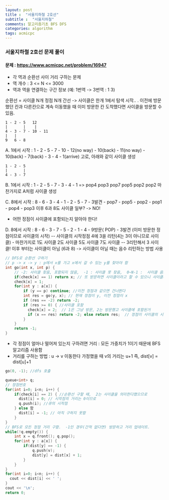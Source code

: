 ```yaml
---
layout: post
title :  "서울지하철 2호선"
subtitle :  "서울지하철"
comments: 알고리즘기초 BFS DFS
categories: algorithm
tags: acmicpc
---
```


### 서울지하철 2호선 문제 풀이
#### 문제 : https://www.acmicpc.net/problem/16947

- 각 역과 순환선 사이 거리 구하는 문제
-  역 개수 :  3 <= N <= 3000
- 역과 역을 연결하는 구간 정보 (예: 1번역 -> 3번역 :  1 3)

순환선 = 사이클
N개 정점 N개 간선 -> 사이클은 한개
1에서 탐색 시작.. .  이전에 방문했던 칸과 다른칸으로 계속 이동했을 때 
이미 방문한 칸 도착했다면 사이클을 방문할 수 있음.
```
1 - 2 - 5   12
|       |    |
4 - 3 - 7 - 10 - 11 
|   | 
9   6 - 8
```
A. 1에서 시작 :  1 - 2 - 5 - 7 - 10 - 12(no way) - 10(back) - 11(no way) - 10(back) - 7(back) - 3 - 4 - 1(arrive)
고로, 아래와 같이 사이클 생성
```
1 - 2 - 5 
|       | 
4 - 3 - 7 
```
B. 1에서 시작 :  1 - 2 - 5 - 7 - 3 - 4 - 1 =>  pop4 pop3 pop7 pop5 pop2 pop2
마찬가지로 A처럼 사이클 생성

C. 8에서 시작 : 8 - 6 - 3 - 4 - 1 - 2 - 5 - 7 - 3발견 - pop7 - pop5 - pop2 - pop1 - pop4 - pop3 이후 6과 8도 사이클 일부? -> NO!

- 어떤 정점이 사이클에 포함되는지 알아야 한다!

D. 8에서 시작 : 8 - 6 - 3 - 7 - 5 - 2 - 1 - 4 - 9방문( POP) - 3발견 (이미 방문한 정점이므로 사이클의 시작) 
   -- 사이클의 시작정점 4에 3을 리턴(4는 3이 아니므로 사이클) - 마찬가지로 1도 사이클 2도 사이클 5도 사이클 7도 사이클
   -- 3리턴해서 3 사이클! 이후 부터는 사이클이 아님 (6과 8) -> 사이클이 아닐 때는 음수  리턴하는 방법 사용


```c++
// DFS로 순환선 구하기 
// p -> x -> y : p에서 x를 가고 x에서 갈 수 있는 y를 찾아야 함
int go(int x, int p) {
    // -2: 사이클 찾음, 포함되지 않음,  -1 : 사이클 못 찾음,  0~N-1 :  사이클 음음, 시작정점 인덱스 리턴
    if(check[x] == 1) return x; // 또 받문하면 사이클이라고 할 수 있으니 사이클의 시작인덱스인 x를 리턴
    check[x] = 1;
    for(int y : a[x]) {
        if (y == p) continue; //이전 정점과 같으면 건너뛴다
        int res = go(y, x); // 현재 정점이 y, 이전 정점이 x
        if (res == -2) return -2;
        if (res >= 0) { //사이클 포함
          check[x] = 2;  // 1은 그냥 방문, 2는 방문했고 사이클에 포함된거
          if (x == res) return -2; else return res;  // 정점이 사이클의 시작점과 같으면 지금부터 리턴하는 정점은 사이클에 포함하면 안되므로 -2, 아니면  사이클의 시작 정점 리턴
        }
    }
    return -1;
}
```

- 각 정점이 얼마나 떨어져 있는지 구하려면 거리 : 모든 가중치가 1이기 때문에 BFS알고리즘 사용함
- 거리를 구하는 방법 :  u → v 이동한다 가정했을 때 v의 거리는 u+1 즉, dist[v] = dist[u]+1



```C++
go(0, -1); //dfs 호출

queue<int> q;
// 정점번호 
for(int i=0; i<n; i++) {
    if(check[i] == 2) { //순환선 구할 때,  2는 사이클을 의미한다했으므로
      dist[i] = 0; // 시작점의 거리는 0이므로 
      q.push(i); //큐의 시작점
    } else 함
      dist[i] = -1; // 아직 구하지 못함
    }
}
// BFS로 모든 정점 거리 구함.  -1인 경우(간적 없다면) 방문하고 거리 업데이트. 
while(!q.empty()) {
    int x = q.front(); q.pop();
    for(int y : a[x]) {
        if(dist[y] == -1) {
            q.push(v);
            dist[y] = dist[x] + 1;
        }
    }
}
for(int i=0; i<n; i++) {
  cout << dist[i] << ' ';
}
cout << '\n';
return 0;
```

